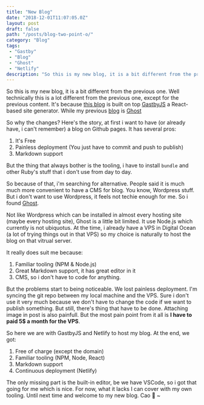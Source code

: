 ```yaml
---
title: "New Blog"
date: "2018-12-01T11:07:05.0Z"
layout: post
draft: false
path: "/posts/blog-two-point-o/"
category: "Blog"
tags:
 - "Gastby"
 - "Blog"
 - "Ghost"
 - "Netlify" 
description: "So this is my new blog, it is a bit different from the previous one. Well technically this is a lot different from the previous one"
---
```


So this is my new blog, it is a bit different from the previous one. Well technically this is a lot different from the previous one, except for the previous content. It's because [this blog](https://github.com/esafirm/nolambda.stream) is built on top [GastbyJS](https://www.gatsbyjs.org/) a React-based site generator. While my previous [blog](https://github.com/esafirm/esafirm.github.io/tree/ghost-do) is [Ghost](https://ghost.org/)

So why the changes? Here's the story, at first i want to have (or already have, i can't remember) a blog on Github pages. 
It has several pros:

1. It's Free
2. Painless deployment (You just have to commit and push to publish)
3. Markdown support 

But the thing that always bother is the tooling, i have to install `bundle` and other Ruby's stuff that i don't use from day to day. 

So because of that, i'm searching for alternative. People said it is much much more convenient to have a CMS for blog. You know, Wordpress stuff. But i don't want to use Wordpress, it feels not techie enough for me. So i found [Ghost](https://ghost.org/). 

Not like Wordpress which can be installed in almost every hosting site (maybe every hosting site), Ghost is a little bit limited. It use Node.js which currently is not ubiquotus. At the time, i already have a VPS in Digital Ocean (a lot of trying things out in that VPS) so my choice is naturally to host the blog on that vitrual server.

It really does suit me because:
1. Familiar tooling (NPM & Node.js)
2. Great Markdown support, it has great editor in it
3. CMS, so i don't have to code for anything. 

But the problems start to being noticeable. We lost painless deployment. I'm syncing the git repo between my local machine and the VPS. Sure i don't use it very much because we don't have to change the code if we want to publish something. But still, there's thing that have to be done. Attaching image in post is also painfull. But the most pain point from it all is **I have to paid 5$ a month for the VPS**.

So here we are with GastbyJS and Netlify to host my blog. 
At the end, we got:

1. Free of charge (except the domain)
2. Familiar tooling (NPM, Node, React)
2. Markdown support 
4. Continuous deployment (Netlify)

The only missing part is the built-in editor, be we have VSCode, so i got that going for me which is nice.
For now, what it lacks I can cover with my own tooling. 
Until next time and welcome to my new blog. Cao 👋 ~


